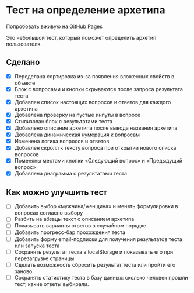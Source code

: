 # Тест на определение архетипа

[Попробовать вживую на GitHub Pages](https://tmshchk.github.io/archetype-test/)

Это небольшой тест, который поможет определить архетип пользователя.

## Сделано

- [x] Переделана сортировка из-за появления вложенных свойств в объекте
- [x] Блок с вопросами и кнопки скрываются после запроса результата теста
- [x] Добавлен список настоящих вопросов и ответов для каждого архетипа
- [x] Добавлена проверку на пустые инпуты в вопросе
- [x] Стилизован блок с результатами теста
- [x] Добавлено описание архетипа после вывода названия архетипа
- [x] Добавлена динамическая нумерация к вопросам
- [x] Изменена логика вопросов и ответов
- [x] Добавлен скролл к тексту вопроса при открытии нового списка вопросов
- [x] Поменяны местами кнопки «Следующий вопрос» и «Предыдущий вопрос»
- [x] Добавлена диаграмма с результатами теста

## Как можно улучшить тест
- [ ] Добавить выбор «мужчина/женщина» и менять формулировки в вопросах согласно выбору
- [ ] Разбить на абзацы текст с описанием архетипа
- [ ] Показывать варианты ответов в случайном порядке
- [ ] Добавить прогресс-бар прохождения теста
- [ ] Добавить форму email-подписки для получения результатов теста или запуска теста
- [ ] Сохранять результат теста в localStorage и показывать его при перезагрузке страницы
- [ ] Сделать возможность сбросить результат теста или пройти его заново
- [ ] Сохранять статистику теста в базу данных: сколько человек прошли тест, какие ответы выбирали.
